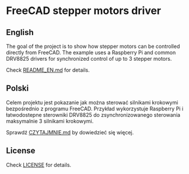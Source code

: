 # FreeCAD stepper motors driver

## English

The goal of the project is to show how stepper motors can be controlled directly from FreeCAD.
The example uses a Raspberry Pi and common DRV8825 drivers for synchronized control of up to 3 stepper motors.

Check [README_EN.md](README_EN.md) for details.

## Polski

Celem projektu jest pokazanie jak można sterować silnikami krokowymi bezpośrednio z programu FreeCAD.
Przykład wykorzystuje Raspberry Pi i łatwodostepne sterowniki DRV8825 do zsynchronizowanego sterowania maksymalnie 3 silnikami krokowymi.

Sprawdź [CZYTAJMNIE.md](CZYTAJMNIE.md) by dowiedzieć się więcej.

## License

Check [LICENSE](LICENSE) for details.

